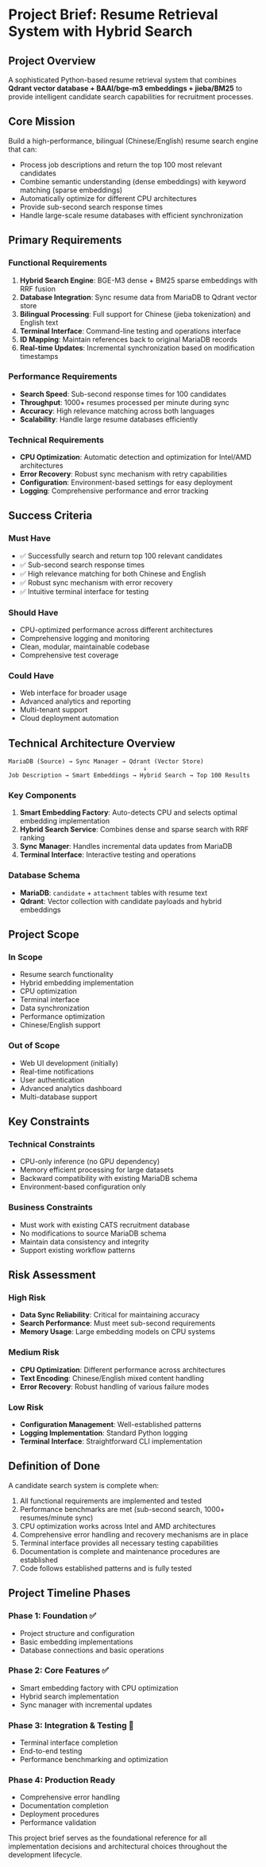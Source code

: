 # Project Brief: Resume Retrieval System with Hybrid Search

## Project Overview

A sophisticated Python-based resume retrieval system that combines **Qdrant vector database + BAAI/bge-m3 embeddings + jieba/BM25** to provide intelligent candidate search capabilities for recruitment processes.

## Core Mission

Build a high-performance, bilingual (Chinese/English) resume search engine that can:
- Process job descriptions and return the top 100 most relevant candidates
- Combine semantic understanding (dense embeddings) with keyword matching (sparse embeddings)
- Automatically optimize for different CPU architectures
- Provide sub-second search response times
- Handle large-scale resume databases with efficient synchronization

## Primary Requirements

### Functional Requirements
1. **Hybrid Search Engine**: BGE-M3 dense + BM25 sparse embeddings with RRF fusion
2. **Database Integration**: Sync resume data from MariaDB to Qdrant vector store
3. **Bilingual Processing**: Full support for Chinese (jieba tokenization) and English text
4. **Terminal Interface**: Command-line testing and operations interface
5. **ID Mapping**: Maintain references back to original MariaDB records
6. **Real-time Updates**: Incremental synchronization based on modification timestamps

### Performance Requirements
- **Search Speed**: Sub-second response times for 100 candidates
- **Throughput**: 1000+ resumes processed per minute during sync
- **Accuracy**: High relevance matching across both languages
- **Scalability**: Handle large resume databases efficiently

### Technical Requirements
- **CPU Optimization**: Automatic detection and optimization for Intel/AMD architectures
- **Error Recovery**: Robust sync mechanism with retry capabilities
- **Configuration**: Environment-based settings for easy deployment
- **Logging**: Comprehensive performance and error tracking

## Success Criteria

### Must Have
- ✅ Successfully search and return top 100 relevant candidates
- ✅ Sub-second search response times
- ✅ High relevance matching for both Chinese and English
- ✅ Robust sync mechanism with error recovery
- ✅ Intuitive terminal interface for testing

### Should Have
- CPU-optimized performance across different architectures
- Comprehensive logging and monitoring
- Clean, modular, maintainable codebase
- Comprehensive test coverage

### Could Have
- Web interface for broader usage
- Advanced analytics and reporting
- Multi-tenant support
- Cloud deployment automation

## Technical Architecture Overview

```
MariaDB (Source) → Sync Manager → Qdrant (Vector Store)
                                      ↓
Job Description → Smart Embeddings → Hybrid Search → Top 100 Results
```

### Key Components
1. **Smart Embedding Factory**: Auto-detects CPU and selects optimal embedding implementation
2. **Hybrid Search Service**: Combines dense and sparse search with RRF ranking
3. **Sync Manager**: Handles incremental data updates from MariaDB
4. **Terminal Interface**: Interactive testing and operations

### Database Schema
- **MariaDB**: `candidate` + `attachment` tables with resume text
- **Qdrant**: Vector collection with candidate payloads and hybrid embeddings

## Project Scope

### In Scope
- Resume search functionality
- Hybrid embedding implementation
- CPU optimization
- Terminal interface
- Data synchronization
- Performance optimization
- Chinese/English support

### Out of Scope
- Web UI development (initially)
- Real-time notifications
- User authentication
- Advanced analytics dashboard
- Multi-database support

## Key Constraints

### Technical Constraints
- CPU-only inference (no GPU dependency)
- Memory efficient processing for large datasets
- Backward compatibility with existing MariaDB schema
- Environment-based configuration only

### Business Constraints
- Must work with existing CATS recruitment database
- No modifications to source MariaDB schema
- Maintain data consistency and integrity
- Support existing workflow patterns

## Risk Assessment

### High Risk
- **Data Sync Reliability**: Critical for maintaining accuracy
- **Search Performance**: Must meet sub-second requirements
- **Memory Usage**: Large embedding models on CPU systems

### Medium Risk
- **CPU Optimization**: Different performance across architectures
- **Text Encoding**: Chinese/English mixed content handling
- **Error Recovery**: Robust handling of various failure modes

### Low Risk
- **Configuration Management**: Well-established patterns
- **Logging Implementation**: Standard Python logging
- **Terminal Interface**: Straightforward CLI implementation

## Definition of Done

A candidate search system is complete when:
1. All functional requirements are implemented and tested
2. Performance benchmarks are met (sub-second search, 1000+ resumes/minute sync)
3. CPU optimization works across Intel and AMD architectures
4. Comprehensive error handling and recovery mechanisms are in place
5. Terminal interface provides all necessary testing capabilities
6. Documentation is complete and maintenance procedures are established
7. Code follows established patterns and is fully tested

## Project Timeline Phases

### Phase 1: Foundation ✅
- Project structure and configuration
- Basic embedding implementations
- Database connections and basic operations

### Phase 2: Core Features ✅
- Smart embedding factory with CPU optimization
- Hybrid search implementation
- Sync manager with incremental updates

### Phase 3: Integration & Testing 🔄
- Terminal interface completion
- End-to-end testing
- Performance benchmarking and optimization

### Phase 4: Production Ready
- Comprehensive error handling
- Documentation completion
- Deployment procedures
- Performance validation

This project brief serves as the foundational reference for all implementation decisions and architectural choices throughout the development lifecycle.
